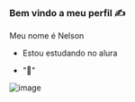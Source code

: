 ### Bem vindo a meu perfil ✍️

Meu nome é Nelson 

- Estou estudando no alura

- "🧿"

![image](https://github.com/Neosoroo/Neosoroo/assets/140523541/cf69f9d1-ab1c-484b-8bb5-9b2cd0bdde4f)

